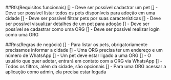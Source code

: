 ##Rfs(Requisitos funcionais)
[] - Deve ser possível cadastrar um pet
[] - Deve ser possível listar todos os pets disponíveis para adoção em uma cidade
[] - Deve ser possível filtrar pets por suas características
[] - Deve ser possível visualizar detalhes de um pet para adoção
[] - Deve ser possível se cadastrar como uma ORG
[] - Deve ser possível realizar login como uma ORG

##Rns(Regras de negócio)
[] - Para listar os pets, obrigatoriamente precisamos informar a cidade
[] - Uma ORG precisa ter um endereço e um número de WhatsApp
[] - Um pet deve estar ligado a uma ORG
[] - O usuário que quer adotar, entrará em contato com a ORG via WhatsApp
[] - Todos os filtros, além da cidade, são opcionais
[] - Para uma ORG acessar a aplicação como admin, ela precisa estar logada
